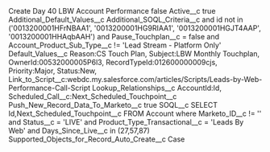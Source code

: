 <?xml version="1.0" encoding="UTF-8"?>
<CustomMetadata xmlns="http://soap.sforce.com/2006/04/metadata" xmlns:xsi="http://www.w3.org/2001/XMLSchema-instance" xmlns:xsd="http://www.w3.org/2001/XMLSchema">
    <label>Create Day 40 LBW Account Performance</label>
    <protected>false</protected>
    <values>
        <field>Active__c</field>
        <value xsi:type="xsd:boolean">true</value>
    </values>
    <values>
        <field>Additional_Default_Values__c</field>
        <value xsi:nil="true"/>
    </values>
    <values>
        <field>Additional_SOQL_Criteria__c</field>
        <value xsi:type="xsd:string">and id not in (&apos;0013200001HFrNBAA1&apos;, &apos;0013200001HG9RIAA1&apos;, &apos;0013200001HGJT4AAP&apos;, &apos;0013200001HHAqbAAH&apos;) and Pause_Touchplan__c = false and Account_Product_Sub_Type__c != &apos;Lead Stream - Platform Only&apos;</value>
    </values>
    <values>
        <field>Default_Values__c</field>
        <value xsi:type="xsd:string">Reason:CS Touch Plan,
Subject:LBW Monthly Touchplan, 
OwnerId:00532000005P6l3,  
RecordTypeId:012600000009cjs, 
Priority:Major, 
Status:New,
Link_to_Script__c:webdc.my.salesforce.com/articles/Scripts/Leads-by-Web-Performance-Call-Script</value>
    </values>
    <values>
        <field>Lookup_Relationships__c</field>
        <value xsi:type="xsd:string">AccountId:Id, Scheduled_Call__c:Next_Scheduled_Touchpoint__c</value>
    </values>
    <values>
        <field>Push_New_Record_Data_To_Marketo__c</field>
        <value xsi:type="xsd:boolean">true</value>
    </values>
    <values>
        <field>SOQL__c</field>
        <value xsi:type="xsd:string">SELECT Id,Next_Scheduled_Touchpoint__c FROM Account where Marketo_ID__c != &apos;&apos; and Status__c = &apos;LIVE&apos; and Product_Type_Transactional__c = &apos;Leads By Web&apos; and Days_Since_Live__c in (27,57,87)</value>
    </values>
    <values>
        <field>Supported_Objects_for_Record_Auto_Create__c</field>
        <value xsi:type="xsd:string">Case</value>
    </values>
</CustomMetadata>
